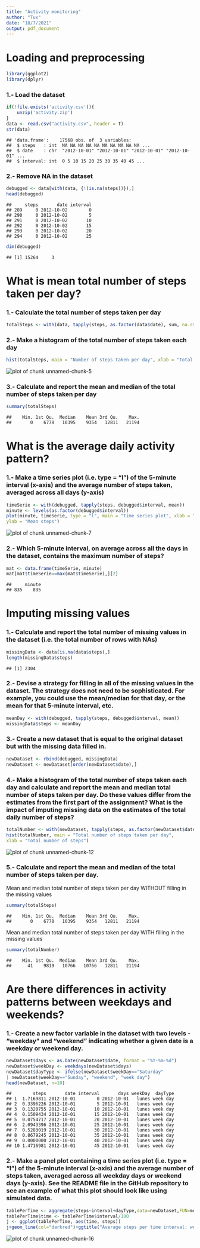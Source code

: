 ```yaml
---
title: "Activity monitoring"
author: "Tux"
date: "18/7/2021"
output: pdf_document
---
```


# Loading and preprocessing



```r
library(ggplot2)
library(dplyr)
```


### 1.- Load the dataset



```r
if(!file.exists('activity.csv')){
    unzip('activity.zip')
}
data <- read.csv("activity.csv", header = T)
str(data)
```

```
## 'data.frame':	17568 obs. of  3 variables:
##  $ steps   : int  NA NA NA NA NA NA NA NA NA NA ...
##  $ date    : chr  "2012-10-01" "2012-10-01" "2012-10-01" "2012-10-01" ...
##  $ interval: int  0 5 10 15 20 25 30 35 40 45 ...
```

### 2.- Remove NA in the dataset



```r
debugged <- data[with(data, {!(is.na(steps))}),]
head(debugged)
```

```
##     steps       date interval
## 289     0 2012-10-02        0
## 290     0 2012-10-02        5
## 291     0 2012-10-02       10
## 292     0 2012-10-02       15
## 293     0 2012-10-02       20
## 294     0 2012-10-02       25
```

```r
dim(debugged)
```

```
## [1] 15264     3
```

# What is mean total number of steps taken per day?

### 1.- Calculate the total number of steps taken per day



```r
totalSteps <- with(data, tapply(steps, as.factor(data$date), sum, na.rm = T))
```

### 2.- Make a histogram of the total number of steps taken each day



```r
hist(totalSteps, main = "Number of steps taken per day", xlab = "Total steps")
```

![plot of chunk unnamed-chunk-5](figure/unnamed-chunk-5-1.png)

### 3.- Calculate and report the mean and median of the total number of steps taken per day



```r
summary(totalSteps)
```

```
##    Min. 1st Qu.  Median    Mean 3rd Qu.    Max. 
##       0    6778   10395    9354   12811   21194
```
# What is the average daily activity pattern?

### 1.- Make a time series plot (i.e. type = “l”) of the 5-minute interval (x-axis) and the average number of steps taken, averaged across all days (y-axis) 




```r
timeSerie <- with(debugged, tapply(steps, debugged$interval, mean))
minute <- levels(as.factor(debugged$interval))
plot(minute, timeSerie, type = "l", main = "Time series plot", xlab = "Interval",
ylab = "Mean steps")
```

![plot of chunk unnamed-chunk-7](figure/unnamed-chunk-7-1.png)


### 2.- Which 5-minute interval, on average across all the days in the dataset, contains the maximum number of steps?



```r
mat <- data.frame(timeSerie, minute)
mat[mat$timeSerie==max(mat$timeSerie),][2]
```

```
##     minute
## 835    835
```

# Imputing missing values

### 1.- Calculate and report the total number of missing values in the dataset (i.e. the total number of rows with NAs)



```r
missingData <- data[is.na(data$steps),]
length(missingData$steps)
```

```
## [1] 2304
```


### 2.- Devise a strategy for filling in all of the missing values in the dataset. The strategy does not need to be sophisticated. For example, you could use the mean/median for that day, or the mean for that 5-minute interval, etc.



```r
meanDay <- with(debugged, tapply(steps, debugged$interval, mean))
missingData$steps <- meanDay
```


### 3.- Create a new dataset that is equal to the original dataset but with the missing data filled in.



```r
newDataset <- rbind(debugged, missingData)
newDataset <- newDataset[order(newDataset$date),]
```


### 4.- Make a histogram of the total number of steps taken each day and calculate and report the mean and median total number of steps taken per day. Do these values differ from the estimates from the first part of the assignment? What is the impact of imputing missing data on the estimates of the total daily number of steps?



```r
totalNumber <- with(newDataset, tapply(steps, as.factor(newDataset$date), sum))
hist(totalNumber, main = "Total number of steps taken per day", 
xlab = "Total number of steps")
```

![plot of chunk unnamed-chunk-12](figure/unnamed-chunk-12-1.png)


### 5.- Calculate and report the mean and median of the total number of steps taken per day.

Mean and median total number of steps taken per day WITHOUT filling in the missing values


```r
summary(totalSteps)
```

```
##    Min. 1st Qu.  Median    Mean 3rd Qu.    Max. 
##       0    6778   10395    9354   12811   21194
```


Mean and median total number of steps taken per day WITH filling in the missing values



```r
summary(totalNumber)
```

```
##    Min. 1st Qu.  Median    Mean 3rd Qu.    Max. 
##      41    9819   10766   10766   12811   21194
```



# Are there differences in activity patterns between weekdays and weekends?


### 1.- Create a new factor variable in the dataset with two levels - “weekday” and “weekend” indicating whether a given date is a weekday or weekend day.



```r
newDataset$days <- as.Date(newDataset$date, format = "%Y-%m-%d")
newDataset$weekDay <- weekdays(newDataset$days)
newDataset$dayType <- ifelse(newDataset$weekDay=="Saturday" 
| newDataset$weekDay=="Sunday", "weekend", "week day")
head(newDataset, n=10)
```

```
##        steps       date interval       days weekDay  dayType
## 1  1.7169811 2012-10-01        0 2012-10-01   lunes week day
## 2  0.3396226 2012-10-01        5 2012-10-01   lunes week day
## 3  0.1320755 2012-10-01       10 2012-10-01   lunes week day
## 4  0.1509434 2012-10-01       15 2012-10-01   lunes week day
## 5  0.0754717 2012-10-01       20 2012-10-01   lunes week day
## 6  2.0943396 2012-10-01       25 2012-10-01   lunes week day
## 7  0.5283019 2012-10-01       30 2012-10-01   lunes week day
## 8  0.8679245 2012-10-01       35 2012-10-01   lunes week day
## 9  0.0000000 2012-10-01       40 2012-10-01   lunes week day
## 10 1.4716981 2012-10-01       45 2012-10-01   lunes week day
```


### 2.- Make a panel plot containing a time series plot (i.e. type = “l”) of the 5-minute interval (x-axis) and the average number of steps taken, averaged across all weekday days or weekend days (y-axis). See the README file in the GitHub repository to see an example of what this plot should look like using simulated data.



```r
tablePerTime <- aggregate(steps~interval+dayType,data=newDataset,FUN=mean,na.action=na.omit)
tablePerTime$time <- tablePerTime$interval/100
j <- ggplot(tablePerTime, aes(time, steps))
j+geom_line(col="darkred")+ggtitle("Average steps per time interval: weekdays vs. weekends")+xlab("Time")+ylab("Steps")+theme(plot.title = element_text(face="bold", size=12))+facet_grid(dayType ~ .)
```

![plot of chunk unnamed-chunk-16](figure/unnamed-chunk-16-1.png)







